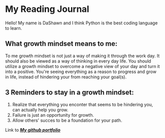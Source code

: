 # My Reading Journal
Hello! My name is DaShawn and I think Python is the best coding language to learn.

## What growth mindset means to me:

To me growth mindset is not just a way of making it through the work day. It should also be viewed as a way of thinking in every day life. 
You should utilize a growth mindset to overcome a negative view of your day and turn it into a positive. You're seeing everything as a reason to progress and grow in life, instead of hindering your from reaching your goal(s).

## 3 Reminders to stay in a growth mindset:

1. Realize that everything you enconter that seems to be hindering you, can actually help you grow.
2. Failure is just an opportunity for growth.
3. Allow others' succes to be a foundation for your path.

Link to [***My github portfolio***](https://github.com/dashawnwhite17)
